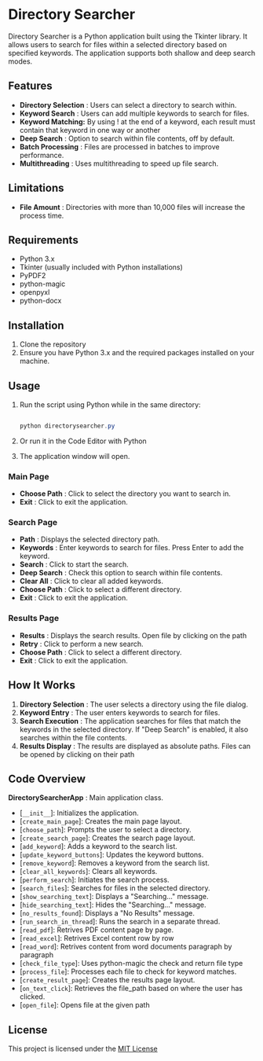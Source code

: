 # Directory Searcher

Directory Searcher is a Python application built using the Tkinter library. It allows users to search for files within a selected directory based on specified keywords. The application supports both shallow and deep search modes.

## Features

* **Directory Selection** : Users can select a directory to search within.
* **Keyword Search** : Users can add multiple keywords to search for files.
* **Keyword Matching:** By using ! at the end of a keyword, each result must contain that keyword in one way or another
* **Deep Search** : Option to search within file contents, off by default.
* **Batch Processing** : Files are processed in batches to improve performance.
* **Multithreading** : Uses multithreading to speed up file search.

## Limitations

* **File Amount** : Directories with more than 10,000 files will increase the process time.

## Requirements

* Python 3.x
* Tkinter (usually included with Python installations)
* PyPDF2
* python-magic
* openpyxl
* python-docx

## Installation

1. Clone the repository
2. Ensure you have Python 3.x and the required packages installed on your machine.

## Usage

1. Run the script using Python while in the same directory:

   ```powershell

   python directorysearcher.py

   ```
2. Or run it in the Code Editor with Python
3. The application window will open.

### Main Page

* **Choose Path** : Click to select the directory you want to search in.
* **Exit** : Click to exit the application.

### Search Page

* **Path** : Displays the selected directory path.
* **Keywords** : Enter keywords to search for files. Press Enter to add the keyword.
* **Search** : Click to start the search.
* **Deep Search** : Check this option to search within file contents.
* **Clear All** : Click to clear all added keywords.
* **Choose Path** : Click to select a different directory.
* **Exit** : Click to exit the application.

### Results Page

* **Results** : Displays the search results. Open file by clicking on the path
* **Retry** : Click to perform a new search.
* **Choose Path** : Click to select a different directory.
* **Exit** : Click to exit the application.

## How It Works

1. **Directory Selection** : The user selects a directory using the file dialog.
2. **Keyword Entry** : The user enters keywords to search for files.
3. **Search Execution** : The application searches for files that match the keywords in the selected directory. If "Deep Search" is enabled, it also searches within the file contents.
4. **Results Display** : The results are displayed as absolute paths. Files can be opened by clicking on their path

## Code Overview

 **DirectorySearcherApp** : Main application class.

* [`__init__`]: Initializes the application.
* [`create_main_page`]: Creates the main page layout.
* [`choose_path`]: Prompts the user to select a directory.
* [`create_search_page`]: Creates the search page layout.
* [`add_keyword`]: Adds a keyword to the search list.
* [`update_keyword_buttons`]: Updates the keyword buttons.
* [`remove_keyword`]: Removes a keyword from the search list.
* [`clear_all_keywords`]: Clears all keywords.
* [`perform_search`]: Initiates the search process.
* [`search_files`]: Searches for files in the selected directory.
* [`show_searching_text`]: Displays a "Searching..." message.
* [`hide_searching_text`]: Hides the "Searching..." message.
* [`no_results_found`]: Displays a "No Results" message.
* [`run_search_in_thread`]: Runs the search in a separate thread.
* [`read_pdf`]: Retrives PDF content page by page.
* [`read_excel`]: Retrives Excel content row by row
* [`read_word`]: Retrives content from word documents paragraph by paragraph
* [`check_file_type`]: Uses python-magic the check and return file type
* [`process_file`]: Processes each file to check for keyword matches.
* [`create_result_page`]: Creates the results page layout.
* [`on_text_click`]: Retrieves the file_path based on where the user has clicked.
* [`open_file`]: Opens file at the given path

## License

This project is licensed under the [MIT License](LICENSE)
